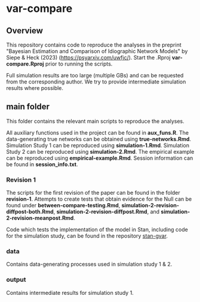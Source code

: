 # var-compare

## Overview

This repository contains code to reproduce the analyses in the preprint "Bayesian Estimation and Comparison of Idiographic Network Models" by Siepe & Heck (2023) (https://psyarxiv.com/uwfjc/).
Start the .Rproj **var-compare.Rproj** prior to running the scripts.

Full simulation results are too large (multiple GBs) and can be requested from the corresponding author. We try to provide intermediate simulation results where possible. 

## main folder
This folder contains the relevant main scripts to reproduce the analyses. 

All auxiliary functions used in the project can be found in **aux_funs.R**. 
The data-generating true networks can be obtained using **true-networks.Rmd**.
Simulation Study 1 can be reproduced using **simulation-1.Rmd**.
Simulation Study 2 can be reproduced using **simulation-2.Rmd**.
The empirical example can be reproduced using **empirical-example.Rmd**.
Session information can be found in **session_info.txt**.

### Revision 1

The scripts for the first revision of the paper can be found in the folder **revision-1**. 
Attempts to create tests that obtain evidence for the Null can be found under **between-compare-testing.Rmd**, 
**simulation-2-revision-diffpost-both.Rmd**, **simulation-2-revision-diffpost.Rmd**, and **simulation-2-revision-meanpost.Rmd**.

Code which tests the implementation of the model in Stan, including code for the simulation study, can be found in the repository [stan-gvar](https://github.com/bsiepe/stan-gvar). 


### data
Contains data-generating processes used in simulation study 1 & 2. 

### output
Contains intermediate results for simulation study 1. 





